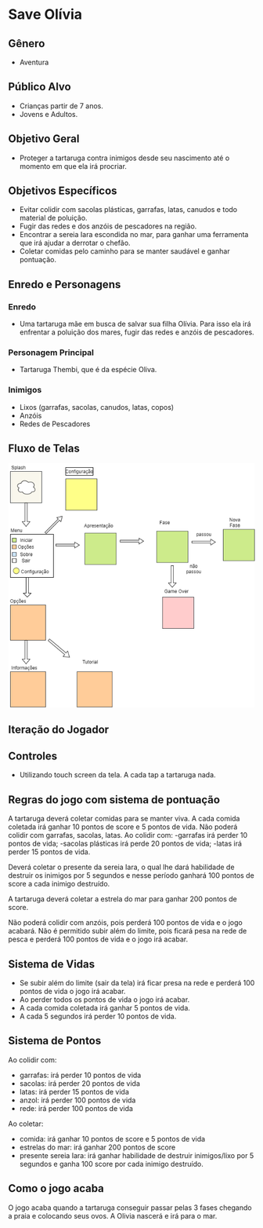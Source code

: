# Save Olívia

## Gênero
- Aventura

## Público Alvo
- Crianças partir de 7 anos.
- Jovens e Adultos.

## Objetivo Geral
- Proteger a tartaruga contra inimigos desde seu nascimento até o momento em que ela irá procriar.

## Objetivos Específicos
- Evitar colidir com sacolas plásticas, garrafas, latas, canudos e todo material de poluição.
- Fugir das redes e dos anzóis de pescadores na região.
- Encontrar a sereia Iara escondida no mar, para ganhar uma ferramenta que irá ajudar a derrotar o chefão.
- Coletar comidas pelo caminho para se manter saudável e ganhar pontuação.

## Enredo e Personagens

### Enredo
- Uma tartaruga mãe em busca de salvar sua filha Olívia. Para isso ela irá enfrentar a poluição dos mares, fugir das redes e anzóis de pescadores.

### Personagem Principal
- Tartaruga Thembi, que é da espécie Oliva.

### Inimigos
- Lixos (garrafas, sacolas, canudos, latas, copos)
- Anzóis
- Redes de Pescadores

## Fluxo de Telas
<img src= "https://github.com/DanieleAndrade/save-olivia/blob/master/fluxo-de-telas%20(1).png">

## Iteração do Jogador

## Controles
- Utilizando touch screen da tela. A cada tap a tartaruga nada.

## Regras do jogo com sistema de pontuação

A tartaruga deverá coletar comidas para se manter viva. A cada comida coletada irá ganhar 10 pontos de score e 5 pontos de vida.
Não poderá colidir com garrafas, sacolas, latas. 
Ao colidir com:
 -garrafas irá perder 10 pontos de vida; 
 -sacolas plásticas irá perde 20 pontos de vida;
 -latas irá perder 15 pontos de vida.

Deverá coletar o presente da sereia Iara, o qual lhe dará habilidade de destruir os inimigos por 5 segundos e nesse período ganhará 100 pontos de score a cada inimigo destruído. 

A tartaruga deverá coletar a estrela do mar para ganhar 200 pontos de score.

Não poderá colidir com anzóis, pois perderá 100 pontos de vida e o jogo acabará. 
Não é permitido subir além do limite, pois ficará pesa na rede de pesca e perderá 100 pontos de vida e o jogo irá acabar.

## Sistema de Vidas

- Se subir além do limite (sair da tela) irá ficar presa na rede e perderá 100 pontos de vida o jogo irá acabar.
- Ao perder todos os pontos de vida o jogo irá acabar.
- A cada comida coletada irá ganhar 5 pontos de vida.
- A cada 5 segundos irá perder 10 pontos de vida.

## Sistema de Pontos

Ao colidir com: 
- garrafas: irá perder 10 pontos de vida
- sacolas:  irá perder 20 pontos de vida
- latas:    irá perder 15 pontos de vida
- anzol:    irá perder 100 pontos de vida
- rede:     irá perder 100 pontos de vida

Ao coletar: 
- comida:   irá ganhar 10 pontos de score e 5 pontos de vida
- estrelas do mar: irá ganhar 200 pontos de score
- presente sereia Iara: irá ganhar habilidade de destruir inimigos/lixo por 5 segundos e ganha 100 score por cada inimigo destruído.

## Como o jogo acaba

O jogo acaba quando a tartaruga conseguir passar pelas 3 fases chegando a praia e colocando seus ovos. 
A Olivia nascerá e irá para o mar. 

